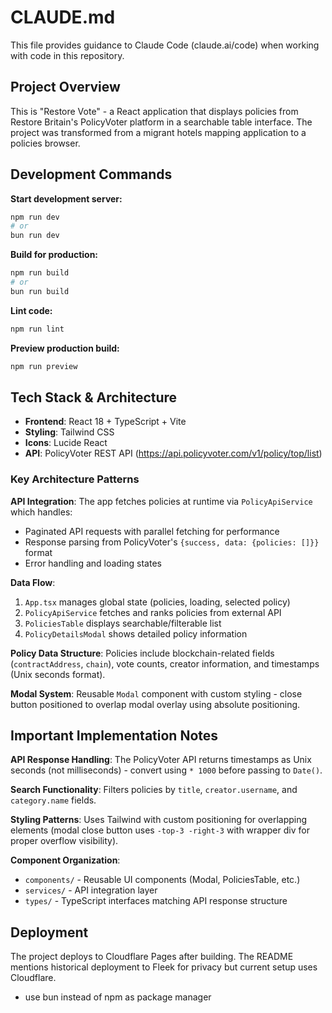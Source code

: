 # CLAUDE.md

This file provides guidance to Claude Code (claude.ai/code) when working with code in this repository.

## Project Overview

This is "Restore Vote" - a React application that displays policies from Restore Britain's PolicyVoter platform in a searchable table interface. The project was transformed from a migrant hotels mapping application to a policies browser.

## Development Commands

**Start development server:**
```bash
npm run dev
# or 
bun run dev
```

**Build for production:**
```bash
npm run build
# or
bun run build
```

**Lint code:**
```bash
npm run lint
```

**Preview production build:**
```bash
npm run preview
```

## Tech Stack & Architecture

- **Frontend**: React 18 + TypeScript + Vite
- **Styling**: Tailwind CSS
- **Icons**: Lucide React
- **API**: PolicyVoter REST API (https://api.policyvoter.com/v1/policy/top/list)

### Key Architecture Patterns

**API Integration**: The app fetches policies at runtime via `PolicyApiService` which handles:
- Paginated API requests with parallel fetching for performance
- Response parsing from PolicyVoter's `{success, data: {policies: []}}` format
- Error handling and loading states

**Data Flow**: 
1. `App.tsx` manages global state (policies, loading, selected policy)
2. `PolicyApiService` fetches and ranks policies from external API
3. `PoliciesTable` displays searchable/filterable list
4. `PolicyDetailsModal` shows detailed policy information

**Policy Data Structure**: Policies include blockchain-related fields (`contractAddress`, `chain`), vote counts, creator information, and timestamps (Unix seconds format).

**Modal System**: Reusable `Modal` component with custom styling - close button positioned to overlap modal overlay using absolute positioning.

## Important Implementation Notes

**API Response Handling**: The PolicyVoter API returns timestamps as Unix seconds (not milliseconds) - convert using `* 1000` before passing to `Date()`.

**Search Functionality**: Filters policies by `title`, `creator.username`, and `category.name` fields.

**Styling Patterns**: Uses Tailwind with custom positioning for overlapping elements (modal close button uses `-top-3 -right-3` with wrapper div for proper overflow visibility).

**Component Organization**:
- `components/` - Reusable UI components (Modal, PoliciesTable, etc.)
- `services/` - API integration layer
- `types/` - TypeScript interfaces matching API response structure

## Deployment

The project deploys to Cloudflare Pages after building. The README mentions historical deployment to Fleek for privacy but current setup uses Cloudflare.
- use bun instead of npm as package manager